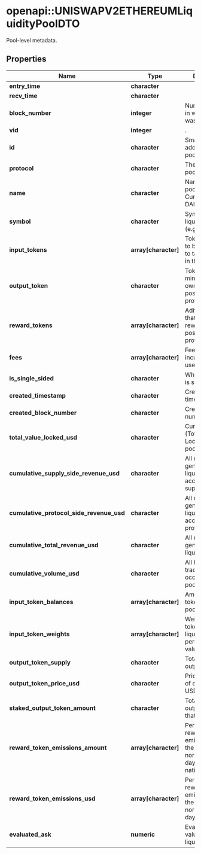 # openapi::UNISWAPV2ETHEREUMLiquidityPoolDTO

Pool-level metadata.

## Properties
Name | Type | Description | Notes
------------ | ------------- | ------------- | -------------
**entry_time** | **character** |  | [optional] 
**recv_time** | **character** |  | [optional] 
**block_number** | **integer** | Number of block in which entity was recorded. | [optional] 
**vid** | **integer** | . | [optional] 
**id** | **character** | Smart contract address of the pool | [optional] 
**protocol** | **character** | The protocol this pool belongs to | [optional] 
**name** | **character** | Name of liquidity pool (e.g. Curve.fi DAI/USDC/USDT) | [optional] 
**symbol** | **character** | Symbol of liquidity pool (e.g. 3CRV) | [optional] 
**input_tokens** | **array[character]** | Tokens that need to be deposited to take a position in the protocol | [optional] 
**output_token** | **character** | Token that is minted to track ownership of position in protocol | [optional] 
**reward_tokens** | **array[character]** | Aditional tokens that are given as reward for position in a protocol | [optional] 
**fees** | **array[character]** | Fees per trade incurred to the user | [optional] 
**is_single_sided** | **character** | Whether this pool is single-sided | [optional] 
**created_timestamp** | **character** | Creation timestamp | [optional] 
**created_block_number** | **character** | Creation block number | [optional] 
**total_value_locked_usd** | **character** | Current TVL (Total Value Locked) of this pool in USD | [optional] 
**cumulative_supply_side_revenue_usd** | **character** | All revenue generated by the liquidity pool, accrued to the supply side | [optional] 
**cumulative_protocol_side_revenue_usd** | **character** | All revenue generated by the liquidity pool, accrued to the protocol | [optional] 
**cumulative_total_revenue_usd** | **character** | All revenue generated by the liquidity pool | [optional] 
**cumulative_volume_usd** | **character** | All historical trade volume occurred in this pool, in USD | [optional] 
**input_token_balances** | **array[character]** | Amount of input tokens in the pool | [optional] 
**input_token_weights** | **array[character]** | Weights of input tokens in the liquidity pool in percentage values | [optional] 
**output_token_supply** | **character** | Total supply of output token | [optional] 
**output_token_price_usd** | **character** | Price per share of output token in USD | [optional] 
**staked_output_token_amount** | **character** | Total supply of output tokens that are staked | [optional] 
**reward_token_emissions_amount** | **array[character]** | Per-block reward token emission as of the current block normalized to a day, in token&#39;s native amount | [optional] 
**reward_token_emissions_usd** | **array[character]** | Per-block reward token emission as of the current block normalized to a day, in USD value | [optional] 
**evaluated_ask** | **numeric** | Evaluated ask value of the liquidity pool. | [optional] [readonly] 


